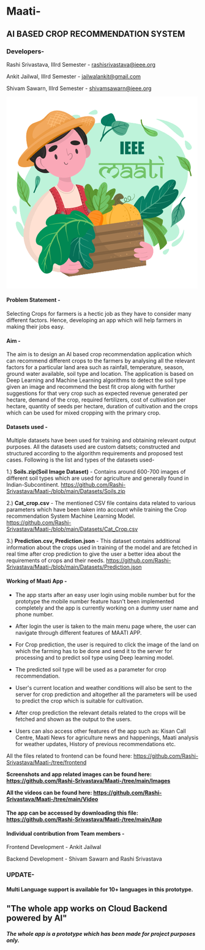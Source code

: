 # Maati-
## AI BASED CROP RECOMMENDATION SYSTEM

### Developers- 
Rashi Srivastava, IIIrd Semester - rashisrivastava@ieee.org

Ankit Jailwal, IIIrd Semester - jailwalankit@gmail.com

Shivam Sawarn, IIIrd Semester - shivamsawarn@ieee.org

[![Click here to view project video](https://github.com/Ankit-jailwal/Maati-AI-Based-Crop-recommendation-App-/blob/main/maati%20main.png)](https://www.youtube.com/watch?v=HD6rS89YKGM&t=36s)

#### Problem Statement - 
Selecting Crops for farmers is a hectic job as they have to consider many different factors. Hence, developing an app which will help farmers in making their jobs easy.

#### Aim - 
The aim is to design an AI based crop recommendation application which can recommend different crops to the farmers by analysing all the relevant factors for a particular land area such as rainfall, temperature, season, ground water available, soil type and location. The application is based on Deep Learning and Machine Learning algorithms to detect the soil type given an image and recommend the best fit crop along with further suggestions for that very crop such as expected revenue generated per hectare, demand of the crop, required fertilizers, cost of cultivation per hectare, quantity of seeds per hectare, duration of cultivation and the crops which can be used for mixed cropping with the primary crop.

#### Datasets used - 
Multiple datasets have been used for training and obtaining relevant output purposes. All the datasets used are custom datsets; constructed and structured according to the algorithm requirements and proposed test cases. Following is the list and types of the datasets used-

1.) **Soils.zip(Soil Image Dataset)** - Contains around 600-700 images of different soil types which are used for agriculture and generally found in Indian-Subcontinent.
    https://github.com/Rashi-Srivastava/Maati-/blob/main/Datasets/Soils.zip
    
2.) **Cat_crop.csv** - The mentioned CSV file contains data related to various parameters which have been taken into account while training the Crop recommendation System Machine Learning Model.
    https://github.com/Rashi-Srivastava/Maati-/blob/main/Datasets/Cat_Crop.csv
    
3.) **Prediction.csv, Prediction.json** - This dataset contains additional information about the crops used in training of the model and are fetched in real time after crop prediction to give the user a better idea about the requirements of crops and their needs. 
    https://github.com/Rashi-Srivastava/Maati-/blob/main/Datasets/Prediction.json
    
#### Working of Maati App - 
- The app starts after an easy user login using mobile number but for the prototype the mobile number feature hasn't been implemented completely and the app is currently working on a dummy user name and phone number. 

- After login the user is taken to the main menu page where, the user can navigate through different features of MAATI APP.

- For Crop prediction, the user is required to click the image of the land on which the farming has to be done and send it to the server for processing and to predict soil type using Deep learning model.

- The predicted soil type will be used as a parameter for crop recommendation.

- User's current location and weather conditions will also be sent to the server for crop prediction and altogether all the parameters will be used to predict the crop which is suitable for cultivation.

- After crop prediction the relevant details related to the crops will be fetched and shown as the output to the users.
- Users can also access other features of the app such as: Kisan Call Centre, Maati News for agriculture news and happenings, Maati analysis for weather updates, History of previous recommendations etc. 

All the files related to frontend can be found here: https://github.com/Rashi-Srivastava/Maati-/tree/frontend

**Screenshots and app related images can be found here: https://github.com/Rashi-Srivastava/Maati-/tree/main/Images**

**All the videos can be found here: https://github.com/Rashi-Srivastava/Maati-/tree/main/Video**

#### The app can be accessed by downloading this file: https://github.com/Rashi-Srivastava/Maati-/tree/main/App

#### Individual contribution from Team members - 

Frontend Development - Ankit Jailwal

Backend Development - Shivam Sawarn and Rashi Srivastava

### UPDATE-
#### Multi Language support is available for 10+ languages in this prototype.

## "The whole app works on Cloud Backend powered by AI"

##### The whole app is a prototype which has been made for project purposes only.

